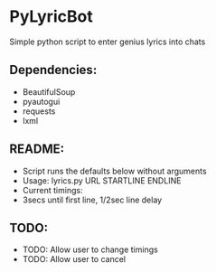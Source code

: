 # PyLyricBot
Simple python script to enter genius lyrics into chats

## Dependencies:
* BeautifulSoup
* pyautogui
* requests
* lxml

## README:
* Script runs the defaults below without arguments
* Usage: lyrics.py URL STARTLINE ENDLINE
* Current timings:
* 3secs until first line, 1/2sec line delay

## TODO:
* TODO: Allow user to change timings
* TODO: Allow user to cancel